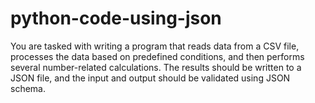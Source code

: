 # python-code-using-json
You are tasked with writing a program that reads data from a CSV file, processes the data based on predefined conditions, and then performs several number-related calculations. The results should be written to a JSON file, and the input and output should be validated using JSON schema. 
